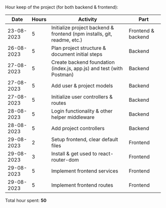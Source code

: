 Hour keep of the project (for both backend & frontend):

|Date|Hours|Activity|Part|
|-|-|-|-|
|23-08-2023|5|Initialize project backend & frontend (npm installs, git, readme, etc.)|Frontend & backend|
|26-08-2023|5|Plan project structure & document initial steps|Backend|
|27-08-2023|5|Create backend foundation (index.js, app.js) and test (with Postman)|Backend|
|27-08-2023|5|Add user & project models|Backend|
|27-08-2023|5|Initialize user controllers & routes|Backend|
|28-08-2023|5|Login functionality & other helper middleware|Backend|
|28-08-2023|5|Add project controllers|Backend|
|29-08-2023|2|Setup frontend, clear default files|Frontend|
|29-08-2023|3|Install & get used to react-router-dom|Frontend|
|29-08-2023|5|Implement frontend services|Frontend|
|29-08-2023|5|Implement frontend routes|Frontend|

Total hour spent: <b>50</b>
